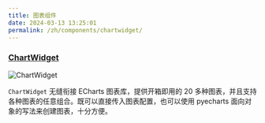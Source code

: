 ```yaml
---
title: 图表组件
date: 2024-03-13 13:25:01
permalink: /zh/components/chartwidget/
---
```


### [ChartWidget](https://qfluentwidgets.com/zh/price)

![ChartWidget](/img/components/chart/Bar.png)

`ChartWidget` 无缝衔接 ECharts 图表库，提供开箱即用的 20 多种图表，并且支持各种图表的任意组合。既可以直接传入图表配置，也可以使用 pyecharts 面向对象的写法来创建图表，十分方便。